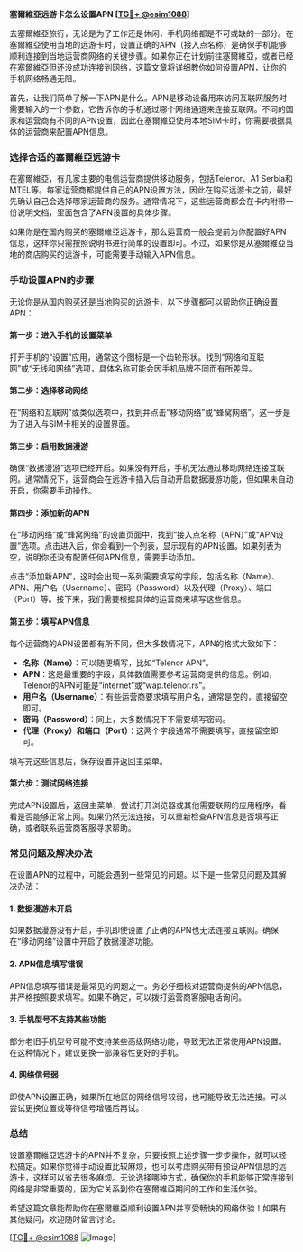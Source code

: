 **塞爾維亞远游卡怎么设置APN [[TG💪+ @esim1088](https://t.me/s/esim1088)]**

去塞爾維亞旅行，无论是为了工作还是休闲，手机网络都是不可或缺的一部分。在塞爾維亞使用当地的远游卡时，设置正确的APN（接入点名称）是确保手机能够顺利连接到当地运营商网络的关键步骤。如果你正在计划前往塞爾維亞，或者已经在塞爾維亞但还没成功连接到网络，这篇文章将详细教你如何设置APN，让你的手机网络畅通无阻。

首先，让我们简单了解一下APN是什么。APN是移动设备用来访问互联网服务时需要输入的一个参数，它告诉你的手机通过哪个网络通道来连接互联网。不同的国家和运营商有不同的APN设置，因此在塞爾維亞使用本地SIM卡时，你需要根据具体的运营商来配置APN信息。

### **选择合适的塞爾維亞远游卡**

在塞爾維亞，有几家主要的电信运营商提供移动服务，包括Telenor、A1 Serbia和MTEL等。每家运营商都提供自己的APN设置方法，因此在购买远游卡之前，最好先确认自己会选择哪家运营商的服务。通常情况下，这些运营商都会在卡内附带一份说明文档，里面包含了APN设置的具体步骤。

如果你是在国内购买的塞爾維亞远游卡，那么运营商一般会提前为你配置好APN信息，这样你只需按照说明书进行简单的设置即可。不过，如果你是从塞爾維亞当地的商店购买的远游卡，可能需要手动输入APN信息。

### **手动设置APN的步骤**

无论你是从国内购买还是当地购买的远游卡，以下步骤都可以帮助你正确设置APN：

#### **第一步：进入手机的设置菜单**
打开手机的“设置”应用，通常这个图标是一个齿轮形状。找到“网络和互联网”或“无线和网络”选项，具体名称可能会因手机品牌不同而有所差异。

#### **第二步：选择移动网络**
在“网络和互联网”或类似选项中，找到并点击“移动网络”或“蜂窝网络”。这一步是为了进入与SIM卡相关的设置界面。

#### **第三步：启用数据漫游**
确保“数据漫游”选项已经开启。如果没有开启，手机无法通过移动网络连接互联网。通常情况下，运营商会在远游卡插入后自动开启数据漫游功能，但如果未自动开启，你需要手动操作。

#### **第四步：添加新的APN**
在“移动网络”或“蜂窝网络”的设置页面中，找到“接入点名称（APN）”或“APN设置”选项。点击进入后，你会看到一个列表，显示现有的APN设置。如果列表为空，说明你还没有配置任何APN信息，需要手动添加。

点击“添加新APN”，这时会出现一系列需要填写的字段，包括名称（Name）、APN、用户名（Username）、密码（Password）以及代理（Proxy）、端口（Port）等。接下来，我们需要根据具体的运营商来填写这些信息。

#### **第五步：填写APN信息**
每个运营商的APN设置都有所不同，但大多数情况下，APN的格式大致如下：

- **名称（Name）**：可以随便填写，比如“Telenor APN”。
- **APN**：这是最重要的字段，具体数值需要参考运营商提供的信息。例如，Telenor的APN可能是“internet”或“wap.telenor.rs”。
- **用户名（Username）**：有些运营商要求填写用户名，通常是空的，直接留空即可。
- **密码（Password）**：同上，大多数情况下不需要填写密码。
- **代理（Proxy）和端口（Port）**：这两个字段通常不需要填写，直接留空即可。

填写完这些信息后，保存设置并返回主菜单。

#### **第六步：测试网络连接**
完成APN设置后，返回主菜单，尝试打开浏览器或其他需要联网的应用程序，看看是否能够正常上网。如果仍然无法连接，可以重新检查APN信息是否填写正确，或者联系运营商客服寻求帮助。

### **常见问题及解决办法**

在设置APN的过程中，可能会遇到一些常见的问题。以下是一些常见问题及其解决办法：

#### **1. 数据漫游未开启**
如果数据漫游没有开启，手机即使设置了正确的APN也无法连接互联网。确保在“移动网络”设置中开启了数据漫游功能。

#### **2. APN信息填写错误**
APN信息填写错误是最常见的问题之一。务必仔细核对运营商提供的APN信息，并严格按照要求填写。如果不确定，可以拨打运营商客服电话询问。

#### **3. 手机型号不支持某些功能**
部分老旧手机型号可能不支持某些高级网络功能，导致无法正常使用APN设置。在这种情况下，建议更换一部兼容性更好的手机。

#### **4. 网络信号弱**
即使APN设置正确，如果所在地区的网络信号较弱，也可能导致无法连接。可以尝试更换位置或等待信号增强后再试。

### **总结**

设置塞爾維亞远游卡的APN并不复杂，只要按照上述步骤一步步操作，就可以轻松搞定。如果你觉得手动设置比较麻烦，也可以考虑购买带有预设APN信息的远游卡，这样可以省去很多麻烦。无论选择哪种方式，确保你的手机能够正常连接到网络是非常重要的，因为它关系到你在塞爾維亞期间的工作和生活体验。

希望这篇文章能帮助你在塞爾維亞顺利设置APN并享受畅快的网络体验！如果有其他疑问，欢迎随时留言讨论。

[[TG💪+ @esim1088](https://t.me/s/esim1088) ![Image](https://i.postimg.cc/4NQfJmqS/Snipaste-2025-05-13-00-14-12.png)]